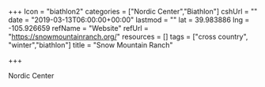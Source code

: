 +++
Icon = "biathlon2"
categories = ["Nordic Center","Biathlon"]
cshUrl = ""
date = "2019-03-13T06:00:00+00:00"
lastmod = ""
lat = 39.983886
lng = -105.926659
refName = "Website"
refUrl = "https://snowmountainranch.org/"
resources = []
tags = ["cross country", "winter","biathlon"]
title = "Snow Mountain Ranch"

+++

Nordic Center